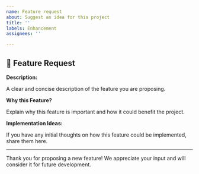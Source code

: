 ```yaml
---
name: Feature request
about: Suggest an idea for this project
title: ''
labels: Enhancement
assignees: ''

---
```


## 🚀 Feature Request

**Description:**

A clear and concise description of the feature you are proposing.

**Why this Feature?**

Explain why this feature is important and how it could benefit the project.

**Implementation Ideas:**

If you have any initial thoughts on how this feature could be implemented, share them here.

---

Thank you for proposing a new feature! We appreciate your input and will consider it for future development.
